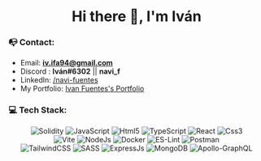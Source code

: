 <h1 align="center">Hi there 👋, I'm Iván</h1>

### 📭 Contact:

- Email: **iv.ifa94@gmail.com**
- Discord : **Iván#6302** || **navi_f**
- LinkedIn: <a href="https://www.linkedin.com/in/navi-fuentes/">/navi-fuentes</a>
- My Portfolio:  <a href="https://ivan-portfolio-delta.vercel.app/">Ivan Fuentes's Portfolio</a>

### 💻 Tech Stack:

<div align="center">
	<img alt="Solidity" src="https://img.shields.io/badge/Solidity-%23363636.svg?style=for-the-badge&logo=solidity&logoColor=white"/>
	<img alt="JavaScript" src="https://img.shields.io/badge/javascript-%23323330.svg?style=for-the-badge&logo=javascript&logoColor=%23F7DF1E"/>
	<img alt="Html5" src="https://img.shields.io/badge/html5-%23E34F26.svg?style=for-the-badge&logo=html5&logoColor=white"/>
	<img alt="TypeScript" src="https://img.shields.io/badge/typescript-%23007ACC.svg?style=for-the-badge&logo=typescript&logoColor=white"/>
	<img alt="React" src="https://img.shields.io/badge/react-%2320232a.svg?style=for-the-badge&logo=react&logoColor=%2361DAFB"/>
	<img alt="Css3" src="https://img.shields.io/badge/css3-%231572B6.svg?style=for-the-badge&logo=css3&logoColor=white"/>
</br>
	<img alt="Vite" src="https://img.shields.io/badge/vite-%23646CFF.svg?style=for-the-badge&logo=vite&logoColor=white"/>
	<img alt="NodeJs" src="https://img.shields.io/badge/node.js-6DA55F?style=for-the-badge&logo=node.js&logoColor=white"/>
	<img alt="Docker" src="https://img.shields.io/badge/docker-%230db7ed.svg?style=for-the-badge&logo=docker&logoColor=white"/>
	<img alt="ES-Lint" src="https://img.shields.io/badge/ESLint-4B3263?style=for-the-badge&logo=eslint&logoColor=white"/>
	<img alt="Postman" src="https://img.shields.io/badge/Postman-FF6C37?style=for-the-badge&logo=postman&logoColor=white"/>
</br>
	<img alt="TailwindCSS" src="https://img.shields.io/badge/tailwindcss-%2338B2AC.svg?style=for-the-badge&logo=tailwind-css&logoColor=white"/>
	<img alt="SASS" src="https://img.shields.io/badge/SASS-hotpink.svg?style=for-the-badge&logo=SASS&logoColor=white"/>
	<img alt="ExpressJs" src="https://img.shields.io/badge/express.js-%23404d59.svg?style=for-the-badge&logo=express&logoColor=%2361DAFB"/>
	<img alt="MongoDB" src="https://img.shields.io/badge/MongoDB-%234ea94b.svg?style=for-the-badge&logo=mongodb&logoColor=white"/>
	<img alt="Apollo-GraphQL" src="https://img.shields.io/badge/-ApolloGraphQL-311C87?style=for-the-badge&logo=apollo-graphql"/>
</div>
